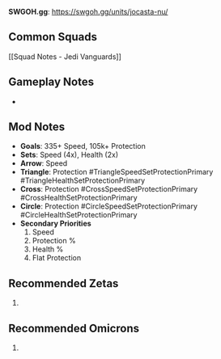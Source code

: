 **SWGOH.gg**: https://swgoh.gg/units/jocasta-nu/

## Common Squads

[[Squad Notes - Jedi Vanguards]]

## Gameplay Notes

 -  

## Mod Notes

 - **Goals**: 335+ Speed, 105k+ Protection
 - **Sets**: Speed (4x), Health (2x)
 - **Arrow**: Speed
 - **Triangle**: Protection #TriangleSpeedSetProtectionPrimary #TriangleHealthSetProtectionPrimary
 - **Cross**: Protection #CrossSpeedSetProtectionPrimary #CrossHealthSetProtectionPrimary
 - **Circle**: Protection #CircleSpeedSetProtectionPrimary #CircleHealthSetProtectionPrimary
 - **Secondary Priorities**
	 1. Speed
	 2. Protection %
	 3. Health %
	 4. Flat Protection

## Recommended Zetas

1. 

## Recommended Omicrons

1. 